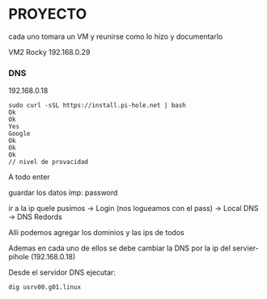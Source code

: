 # PROYECTO

cada uno tomara un VM y reunirse como lo hizo y documentarlo

VM2 Rocky 192.168.0.29

### DNS

192.168.0.18

```
sudo curl -sSL https://install.pi-hole.net | bash
Ok
Ok
Yes
Google
Ok
Ok
Ok
// nivel de provacidad
```

A todo enter

guardar los datos imp: password

ir a la ip quele pusimos -> Login (nos logueamos con el pass) -> Local DNS -> DNS Redords

Alli podemos agregar los dominios y las ips de todos

Ademas en cada uno de ellos se debe cambiar la DNS por la ip del servier-pihole (192.168.0.18)

Desde el servidor DNS ejecutar:

```
dig usrv00.g01.linux
```
